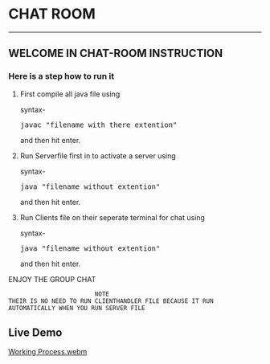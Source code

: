 # CHAT ROOM
_________________________________________________________________________________________________
## WELCOME IN CHAT-ROOM INSTRUCTION
  
### Here is a step how to run it
 
 1. First compile all java file using 
 	
 	syntax-
 		<pre>javac "filename with there extention"</pre>
 	and then hit enter.
 
 2. Run Serverfile first in to activate a server using 
 
 	syntax-
 		<pre>java "filename without extention"</pre>
 	and then hit enter.
 
 3. Run Clients file on their seperate terminal for chat using 
 	
 	syntax-
 		<pre>java "filename without extention"</pre>
 	and then hit enter.
 	
  
ENJOY THE GROUP CHAT
  
                            NOTE
    THEIR IS NO NEED TO RUN CLIENTHANDLER FILE BECAUSE IT RUN AUTOMATICALLY WHEN YOU RUN SERVER FILE

## Live Demo
[Working Process.webm](https://github.com/mearjuntripathi/Java/blob/main/Chat-Room/Working%20Process.webm)